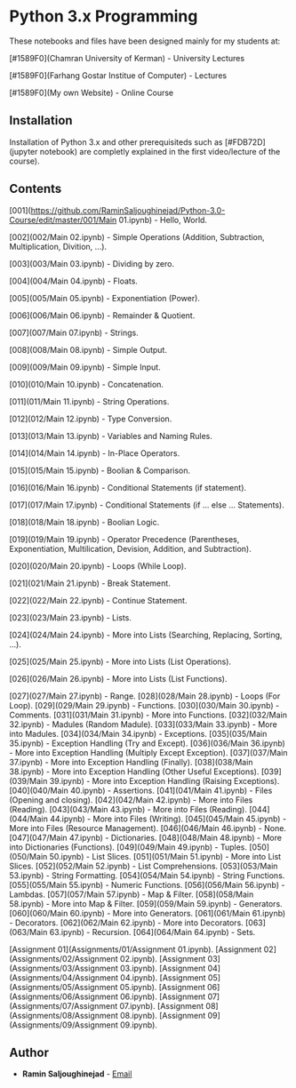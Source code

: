 # Python 3.x Programming 

These notebooks and files have been designed mainly for my students at:

[#1589F0](Chamran University of Kerman) - University Lectures

[#1589F0](Farhang Gostar Institue of Computer) - Lectures

[#1589F0](My own Website) - Online Course


## Installation

Installation of Python 3.x and other prerequisiteds such as [#FDB72D](jupyter notebook) are completly explained in the first video/lecture of the course).


## Contents

[001](https://github.com/RaminSaljoughinejad/Python-3.0-Course/edit/master/001/Main 01.ipynb) - Hello, World.

[002](002/Main 02.ipynb) - Simple Operations (Addition, Subtraction, Multiplication, Divition, ...).

[003](003/Main 03.ipynb) - Dividing by zero.

[004](004/Main 04.ipynb) - Floats.

[005](005/Main 05.ipynb) - Exponentiation (Power).

[006](006/Main 06.ipynb) - Remainder & Quotient.

[007](007/Main 07.ipynb) - Strings.

[008](008/Main 08.ipynb) - Simple Output.

[009](009/Main 09.ipynb) - Simple Input.

[010](010/Main 10.ipynb) - Concatenation.

[011](011/Main 11.ipynb) - String Operations.

[012](012/Main 12.ipynb) - Type Conversion.

[013](013/Main 13.ipynb) - Variables and Naming Rules.

[014](014/Main 14.ipynb) - In-Place Operators.

[015](015/Main 15.ipynb) - Boolian & Comparison.

[016](016/Main 16.ipynb) - Conditional Statements (if statement).

[017](017/Main 17.ipynb) - Conditional Statements (if ... else ... Statements).

[018](018/Main 18.ipynb) - Boolian Logic.

[019](019/Main 19.ipynb) - Operator Precedence (Parentheses, Exponentiation, Multilication, Devision, Addition, and Subtraction).

[020](020/Main 20.ipynb) - Loops (While Loop).

[021](021/Main 21.ipynb) - Break Statement.

[022](022/Main 22.ipynb) - Continue Statement.

[023](023/Main 23.ipynb) - Lists.

[024](024/Main 24.ipynb) - More into Lists (Searching, Replacing, Sorting, ...).

[025](025/Main 25.ipynb) - More into Lists (List Operations).

[026](026/Main 26.ipynb) - More into Lists (List Functions).

[027](027/Main 27.ipynb) - Range.
[028](028/Main 28.ipynb) - Loops (For Loop).
[029](029/Main 29.ipynb) - Functions.
[030](030/Main 30.ipynb) - Comments.
[031](031/Main 31.ipynb) - More into Functions.
[032](032/Main 32.ipynb) - Madules (Random Madule).
[033](033/Main 33.ipynb) - More into Madules.
[034](034/Main 34.ipynb) - Exceptions.
[035](035/Main 35.ipynb) - Exception Handling (Try and Except).
[036](036/Main 36.ipynb) - More into Exception Handling (Multiply Except Exception).
[037](037/Main 37.ipynb) - More into Exception Handling (Finally).
[038](038/Main 38.ipynb) - More into Exception Handling (Other Useful Exceptions).
[039](039/Main 39.ipynb) - More into Exception Handling (Raising Exceptions).
[040](040/Main 40.ipynb) - Assertions.
[041](041/Main 41.ipynb) - Files (Opening and closing).
[042](042/Main 42.ipynb) - More into Files (Reading).
[043](043/Main 43.ipynb) - More into Files (Reading).
[044](044/Main 44.ipynb) - More into Files (Writing).
[045](045/Main 45.ipynb) - More into Files (Resource Management).
[046](046/Main 46.ipynb) - None.
[047](047/Main 47.ipynb) - Dictionaries.
[048](048/Main 48.ipynb) - More into Dictionaries (Functions).
[049](049/Main 49.ipynb) - Tuples.
[050](050/Main 50.ipynb) - List Slices.
[051](051/Main 51.ipynb) - More into List Slices.
[052](052/Main 52.ipynb) - List Comprehensions.
[053](053/Main 53.ipynb) - String Formatting.
[054](054/Main 54.ipynb) - String Functions.
[055](055/Main 55.ipynb) - Numeric Functions.
[056](056/Main 56.ipynb) - Lambdas.
[057](057/Main 57.ipynb) - Map & Filter.
[058](058/Main 58.ipynb) - More into Map & Filter.
[059](059/Main 59.ipynb) - Generators.
[060](060/Main 60.ipynb) - More into Generators.
[061](061/Main 61.ipynb) - Decorators.
[062](062/Main 62.ipynb) - More into Decorators.
[063](063/Main 63.ipynb) - Recursion.
[064](064/Main 64.ipynb) - Sets.


 [Assignment 01](Assignments/01/Assignment 01.ipynb).
 [Assignment 02](Assignments/02/Assignment 02.ipynb).
 [Assignment 03](Assignments/03/Assignment 03.ipynb).
 [Assignment 04](Assignments/04/Assignment 04.ipynb).
 [Assignment 05](Assignments/05/Assignment 05.ipynb).
 [Assignment 06](Assignments/06/Assignment 06.ipynb).
 [Assignment 07](Assignments/07/Assignment 07.ipynb).
 [Assignment 08](Assignments/08/Assignment 08.ipynb).
 [Assignment 09](Assignments/09/Assignment 09.ipynb).


## Author

* **Ramin Saljoughinejad** - [Email](ramin.saljoughi@icloud.com)
